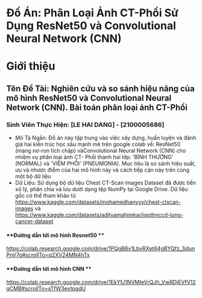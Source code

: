 # Đồ Án: Phân Loại Ảnh CT-Phổi Sử Dụng ResNet50 và Convolutional Neural Network (CNN)
# Giới thiệu
## Tên Đề Tài: Nghiên cứu và so sánh hiệu năng của mô hình ResNet50 và Convolutional Neural Network (CNN). Bài toán phân loại ảnh CT-Phổi
### Sinh Viên Thực Hiện: [LE HAI DANG] - [2100005686]
- Mô Tả Ngắn: Đồ án này tập trung vào việc xây dựng, huấn luyện và đánh giá hai kiến trúc học sâu mạnh mẽ trên google colab về: ResNet50 (mạng nơ-ron tích chập) vàConvolutional Neural Network (CNN) cho nhiệm vụ phân loại ảnh CT- Phổi thành hai lớp: 'BÌNH THƯỜNG' (NORMAL) và 'VIÊM PHỔI' (PNEUMONIA). Mục tiêu là so sánh hiệu suất, ưu và nhược điểm của hai mô hình này và cách tiếp cận này trên cùng một bộ dữ liệu
- Dữ Liệu: Sử dụng bộ dữ liệu Chest CT-Scan images Dataset đã được tiền xử lý, phân chia và lưu dưới dạng tệp NumPy tại Google Drive. Dữ liệu gốc có thể tham khảo từ https://www.kaggle.com/datasets/mohamedhanyyy/chest-ctscan-images và https://www.kaggle.com/datasets/adityamahimkar/iqothnccd-lung-cancer-dataset
#### **Đường dẫn tới mô hình Resnet50 **
https://colab.research.google.com/drive/1PQgB6v1LbvRXet64gBYQfz_SdunPnV7g#scrollTo=q2XV24MN4hTx
#### **Đường dẫn tới mô hình CNN **
https://colab.research.google.com/drive/1EkYfJ1NVMIeVrQJh_VwRDjEVfV12qCMB#scrollTo=sTfW3evtpgdU
  
